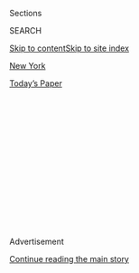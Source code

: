 <div id="app">

<div>

<div>

<div>

<div class="NYTAppHideMasthead css-1q2w90k e1suatyy0">

<div class="section css-ui9rw0 e1suatyy2">

<div class="css-eph4ug er09x8g0">

<div class="css-6n7j50">

</div>

<span class="css-1dv1kvn">Sections</span>

<div class="css-10488qs">

<span class="css-1dv1kvn">SEARCH</span>

</div>

[Skip to content](#site-content)[Skip to site index](#site-index)

</div>

<div id="masthead-section-label" class="css-1wr3we4 eaxe0e00">

[New
York](https://www.nytimes3xbfgragh.onion/section/nyregion)

</div>

<div class="css-10698na e1huz5gh0">

</div>

</div>

<div id="masthead-bar-one" class="section hasLinks css-15hmgas e1csuq9d3">

<div class="css-uqyvli e1csuq9d0">

</div>

<div class="css-1uqjmks e1csuq9d1">

</div>

<div class="css-9e9ivx">

[](https://myaccount.nytimes3xbfgragh.onion/auth/login?response_type=cookie&client_id=vi)

</div>

<div class="css-1bvtpon e1csuq9d2">

[Today’s
Paper](https://www.nytimes3xbfgragh.onion/section/todayspaper)

</div>

</div>

</div>

</div>

<div data-aria-hidden="false">

<div id="site-content" data-role="main">

<div>

<div class="css-1aor85t" style="opacity:0.000000001;z-index:-1;visibility:hidden">

<div class="css-1hqnpie">

<div class="css-epjblv">

<span class="css-17xtcya">[New
York](/section/nyregion)</span><span class="css-x15j1o">|</span><span class="css-fwqvlz">Cynthia
Nixon Enters Race for New York
Governor</span>

</div>

<div class="css-k008qs">

<div class="css-1iwv8en">

<span class="css-18z7m18"></span>

<div>

</div>

</div>

<span class="css-1n6z4y">https://nyti.ms/2GHA5YO</span>

<div class="css-1705lsu">

<div class="css-4xjgmj">

<div class="css-4skfbu" data-role="toolbar" data-aria-label="Social Media Share buttons, Save button, and Comments Panel with current comment count" data-testid="share-tools">

  - 
  - 
  - 
  - 
    
    <div class="css-6n7j50">
    
    </div>

  - 
  - 

</div>

</div>

</div>

</div>

</div>

</div>

<div class="css-13pd83m">

</div>

<div id="top-wrapper" class="css-1sy8kpn">

<div id="top-slug" class="css-l9onyx">

Advertisement

</div>

[Continue reading the main
story](#after-top)

<div class="ad top-wrapper" style="text-align:center;height:100%;display:block;min-height:250px">

<div id="top" class="place-ad" data-position="top" data-size-key="top">

</div>

</div>

<div id="after-top">

</div>

</div>

<div id="sponsor-wrapper" class="css-1hyfx7x">

<div id="sponsor-slug" class="css-19vbshk">

Supported by

</div>

[Continue reading the main
story](#after-sponsor)

<div id="sponsor" class="ad sponsor-wrapper" style="text-align:center;height:100%;display:block">

</div>

<div id="after-sponsor">

</div>

</div>

<div class="css-1vkm6nb ehdk2mb0">

# Cynthia Nixon Enters Race for New York Governor

</div>

<div class="css-79elbk" data-testid="photoviewer-wrapper">

<div class="css-z3e15g" data-testid="photoviewer-wrapper-hidden">

</div>

<div class="css-1a48zt4 ehw59r15" data-testid="photoviewer-children">

![<span class="css-16f3y1r e13ogyst0" data-aria-hidden="true">Cynthia
Nixon, an education activist better known for her work in “Sex and the
City,” announced her candidacy for governor on Twitter on
Monday.</span><span class="css-cnj6d5 e1z0qqy90" itemprop="copyrightHolder"><span class="css-1ly73wi e1tej78p0">Credit...</span><span><span>Roy
Rochlin/Getty
Images</span></span></span>](https://static01.graylady3jvrrxbe.onion/images/2018/03/20/nyregion/20nixon/20nixon-articleLarge.jpg?quality=75&auto=webp&disable=upscale)

</div>

</div>

<div class="css-xt80pu e12qa4dv0">

<div class="css-18e8msd">

<div class="css-vp77d3 epjyd6m0">

<div class="css-1baulvz">

By [<span class="css-1baulvz last-byline" itemprop="name">Shane
Goldmacher</span>](https://www.nytimes3xbfgragh.onion/by/shane-goldmacher)

</div>

</div>

  - March 19,
    2018

  - 
    
    <div class="css-4xjgmj">
    
    <div class="css-d8bdto" data-role="toolbar" data-aria-label="Social Media Share buttons, Save button, and Comments Panel with current comment count" data-testid="share-tools">
    
      - 
      - 
      - 
      - 
        
        <div class="css-6n7j50">
        
        </div>
    
      - 
      - 
    
    </div>
    
    </div>

</div>

</div>

<div class="section meteredContent css-1r7ky0e" name="articleBody" itemprop="articleBody">

<div class="css-1fanzo5 StoryBodyCompanionColumn">

<div class="css-53u6y8">

The actress Cynthia Nixon officially jumped into the race for governor
of New York on Monday, setting off what promises to be a [tumultuous six
months](https://www.nytimes3xbfgragh.onion/2018/03/07/nyregion/cuomo-cynthia-nixon-de-blasio-governor.html)
as she challenges Gov. Andrew M. Cuomo in this year’s Democratic
primary.

Ms. Nixon, 51, has never before run for elected office and has chosen a
huge undertaking for her first bid: seeking to unseat a two-term
incumbent (and son of a three-term governor) who is sitting atop more
than $30 million in campaign cash.

The contest will likely become one of the marquee Democratic primaries
in the nation, as Ms. Nixon is widely expected to challenge Mr. Cuomo
from the political left. Her campaign immediately cast Mr. Cuomo as a
“centrist and Albany insider,” and some of her initial rhetoric on
inequality echoed Senator Bernie Sanders.

“We are now the most unequal state in the entire country, with both
incredible wealth and extreme poverty,” she said in a video posted on
Twitter announcing her candidacy.

</div>

</div>

<div class="css-1fanzo5 StoryBodyCompanionColumn">

<div class="css-53u6y8">

Splashed across the top of [her website](https://cynthiafornewyork.com/)
are more hints of her campaign’s coming focus. One of the five
categories — along with “Meet Cynthia” and “Donate” — is a hashtag:
\#CuomosMTA, a term used often by critics of the governor for New York’s
faltering subway system run by the Metropolitan Transportation
Authority. Scenes of her riding the subways are also spliced in her
opening ad.

Ms. Nixon, best known for her work in the “Sex and the City” franchise,
is expected to lean heavily on her star power and ability to draw media
attention in ways that most traditional challengers could not.

Within 18 minutes of posting her announcement video on Monday, she was
the No. 1 trending topic on Twitter in New York, and then nationwide 20
minutes after that. Her video topped 1 million views on Twitter alone by
the evening.

But her campaign may test the appetite of New Yorkers for a celebrity
leader in the age of President Trump, a deeply unpopular figure here
among Democrats. While Ms. Nixon has been an education activist for many
years her fame could cut both ways in the coming months.  

Mr. Cuomo has downplayed the challenge in recent days, even as [his
political operation has busily sought to burnish his progressive
credentials.](https://www.nytimes3xbfgragh.onion/2018/03/16/nyregion/cynthia-nixon-cuomo-governor.html)

</div>

</div>

<div class="css-1fanzo5 StoryBodyCompanionColumn">

<div class="css-53u6y8">

“I’m not nervous about whoever runs,” Mr. Cuomo said last week.
“There’ll be people who run. That’s called elections, and that’s
fine.”

If elected, Ms. Nixon would become the first female governor, and the
first openly gay governor, in New York history.

“Our leaders are letting us down,” she said in the announcement video.

“Something has to change,” she said in the ad. “We want our government
to work again, on health care, ending mass incarceration, fixing our
broken subway. We are sick of politicians who care more about headlines
and power than they do about us. It can’t just be business as usual
anymore.”

The language on her website was more aggressive. There, she accused Mr.
Cuomo of “inhumane budgets” and of “selling New York off to the highest
bidder.”

</div>

</div>

<div class="css-cfo9c3">

</div>

<div class="css-1fanzo5 StoryBodyCompanionColumn">

<div class="css-53u6y8">

Mr. Cuomo begins the race as a heavy front-runner. A [Siena College
poll](https://www.nytimes3xbfgragh.onion/2018/03/19/nyregion/cuomo-leads-cynthia-nixon-and-gop-hopefuls-in-2018-re-election-poll.html)
on Monday had him leading Ms. Nixon among registered Democrats 66
percent to 19 percent. But an ugly primary could affect the governor
beyond 2018, should he run for president in 2020.

Jefrey Pollock, a longtime pollster for Mr. Cuomo, was dismissive of Ms.
Nixon, saying that Democratic voters are especially uninterested in
celebrity leaders in the current political climate, and prefer
candidates who can “counter what they see as the chaos of the
inexperienced.”

</div>

</div>

<div class="css-1fanzo5 StoryBodyCompanionColumn">

<div class="css-53u6y8">

“They are looking for proven experience to take the fight to Donald
Trump and to Republicans across the state,” he said.

Four years ago, Zephyr Teachout, a virtually unknown law professor,
jolted the New York political scene [when she
scored](https://www.nytimes3xbfgragh.onion/2014/09/10/nyregion/cuomo-and-hochul-win-new-york-primary.html)
more than 34 percent of the vote in her run against Mr. Cuomo, who
largely ignored her. Ms. Teachout has signed on as Ms. Nixon’s campaign
treasurer.

Mr. Cuomo has remained a polarizing figure, particularly among
Democratic activists, even as he has increasingly shifted leftward in
recent years, enacting a minimum-wage increase, paid family leave and
free college tuition scholarships for middle-class families.

A powerful figure known for his long memory, Mr. Cuomo is expected to
consolidate much of the institutional support across the state, from
labor unions to business leaders to major donors. (Last week, before Ms.
Nixon officially entered the contest, the New York arm of the National
Organization for Women endorsed the governor.)

For Ms. Nixon, that likely means she must run an insurgent campaign, and
early indications are she will focus on digital organizing. She has
tapped as campaign manager Nicole Aro, a former digital strategist for
the AFL-CIO.

Tim Tagaris, who served as digital fund-raising director for Mr.
Sanders’ presidential campaign, has also signed on to help Ms. Nixon,
according to two people familiar with the situation.

In addition, Bill Hyers and Rebecca Katz, two former strategists for
Mayor Bill de Blasio, [have been advising Ms. Nixon’s
campaign](https://www.nytimes3xbfgragh.onion/2018/03/06/nyregion/cynthia-nixon-cuomo-governor-ny.html).

</div>

</div>

<div class="css-1fanzo5 StoryBodyCompanionColumn">

<div class="css-53u6y8">

Mr. Cuomo and Mr. de Blasio have sparred for years, and the mayor is
close to Ms. Nixon, who aggressively endorsed his initial candidacy in
2013. Ms. Nixon’s wife, Christine Marinoni, recently stepped down from a
post in the de Blasio administration.

Mr. Cuomo has yet to build out his campaign team, despite his sizable
treasury. His campaign manager from his 2010 and 2014 races, Joseph
Percoco, was [convicted on bribery charges last
week](https://www.nytimes3xbfgragh.onion/2018/03/13/nyregion/percoco-corruption-bribery-trial-cuomo-guilty.html)
in a federal trial.

Still, he has vast resources at his fingertips. Last week, the state
Democratic Party bought $100,000 in television ads touting Mr. Cuomo’s
efforts on gun control. The party later said Mr. Cuomo’s campaign
covered the cost.

Born and raised in New York, Ms. Nixon attended Hunter College High
School and Barnard College while breaking into acting. She is best known
for playing Miranda Hobbes on “Sex and the City,” a world-weary lawyer
navigating life in late-1990s and early-2000s New York. In a plot twist
that now seems quaint, Miranda horrified her friends by moving from a
Manhattan apartment to a brownstone in Brooklyn.

Now she’ll be stumping for votes in both boroughs.

Ms. Nixon mostly narrates her opening two-minute video, but as she rides
a train in the final moments, the conductor can be heard overhead: “Next
stop is Albany.”

</div>

</div>

</div>

<div>

</div>

<div>

</div>

<div>

</div>

<div>

<div id="bottom-wrapper" class="css-1ede5it">

<div id="bottom-slug" class="css-l9onyx">

Advertisement

</div>

[Continue reading the main
story](#after-bottom)

<div id="bottom" class="ad bottom-wrapper" style="text-align:center;height:100%;display:block;min-height:90px">

</div>

<div id="after-bottom">

</div>

</div>

</div>

</div>

</div>

## Site Index

<div>

</div>

## Site Information Navigation

  - [© <span>2020</span> <span>The New York Times
    Company</span>](https://help.nytimes3xbfgragh.onion/hc/en-us/articles/115014792127-Copyright-notice)

<!-- end list -->

  - [NYTCo](https://www.nytco.com/)
  - [Contact
    Us](https://help.nytimes3xbfgragh.onion/hc/en-us/articles/115015385887-Contact-Us)
  - [Work with us](https://www.nytco.com/careers/)
  - [Advertise](https://nytmediakit.com/)
  - [T Brand Studio](http://www.tbrandstudio.com/)
  - [Your Ad
    Choices](https://www.nytimes3xbfgragh.onion/privacy/cookie-policy#how-do-i-manage-trackers)
  - [Privacy](https://www.nytimes3xbfgragh.onion/privacy)
  - [Terms of
    Service](https://help.nytimes3xbfgragh.onion/hc/en-us/articles/115014893428-Terms-of-service)
  - [Terms of
    Sale](https://help.nytimes3xbfgragh.onion/hc/en-us/articles/115014893968-Terms-of-sale)
  - [Site
    Map](https://spiderbites.nytimes3xbfgragh.onion)
  - [Help](https://help.nytimes3xbfgragh.onion/hc/en-us)
  - [Subscriptions](https://www.nytimes3xbfgragh.onion/subscription?campaignId=37WXW)

</div>

</div>

</div>

</div>
